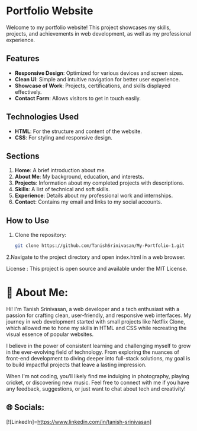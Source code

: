 # Portfolio Website  

Welcome to my portfolio website! This project showcases my skills, projects, and achievements in web development, as well as my professional experience.  

## Features  
- **Responsive Design**: Optimized for various devices and screen sizes.  
- **Clean UI**: Simple and intuitive navigation for better user experience.  
- **Showcase of Work**: Projects, certifications, and skills displayed effectively.  
- **Contact Form**: Allows visitors to get in touch easily.  

## Technologies Used  
- **HTML**: For the structure and content of the website.  
- **CSS**: For styling and responsive design.  

## Sections  
1. **Home**: A brief introduction about me.  
2. **About Me**: My background, education, and interests.  
3. **Projects**: Information about  my completed projects with descriptions.
4. **Skills**: A list of technical and soft skills.  
5. **Experience**: Details about my professional work and internships.  
6. **Contact**: Contains my email and links to my social accounts.  

## How to Use  
1. Clone the repository:  
   ```bash  
   git clone https://github.com/TanishSrinivasan/My-Portfolio-1.git

2.Navigate to the project directory and open index.html in a web browser.

License : This project is open source and available under the MIT License.



# 💫 About Me:
Hi! I'm Tanish Srinivasan, a web developer and a tech enthusiast with a passion for crafting clean, user-friendly, and responsive web interfaces. My journey in web development started with small projects like  Netflix Clone, which allowed me to hone my skills in HTML and CSS while recreating the visual essence of popular websites.

I believe in the power of consistent learning and challenging myself to grow in the ever-evolving field of technology. From exploring the nuances of front-end development to diving deeper into full-stack solutions, my goal is to build impactful projects that leave a lasting impression.


When I'm not coding, you’ll likely find me indulging in photography, playing cricket, or discovering new music. Feel free to connect with me if you have any feedback, suggestions, or just want to chat about tech and creativity!


## 🌐 Socials:
[![LinkedIn]=https://www.linkedin.com/in/tanish-srinivasan] 



